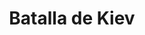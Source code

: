 ﻿---
title: "Batalla de Kiev"
permalink: periodes_853.html
layout: periode
dataInici: 1941-08-23
dataFi: 1941-09-26
sidebar: periodes
pares:
  - id: 486
    title: "Operación Barbarroja"
    dataInici: "(1941-06-22)"
    dataFi: "(1941-12-05)"

fills:
jocsPrincipals:
jocsEscenaris:
jocsEpoca:
jocsEpocaEscenaris:
  - title: "Panzerkrieg"
    bggId: 753
    escenari: "Kiev Pocket"
    dataInici: 1941-08
    dataFi: 1941-10

---
